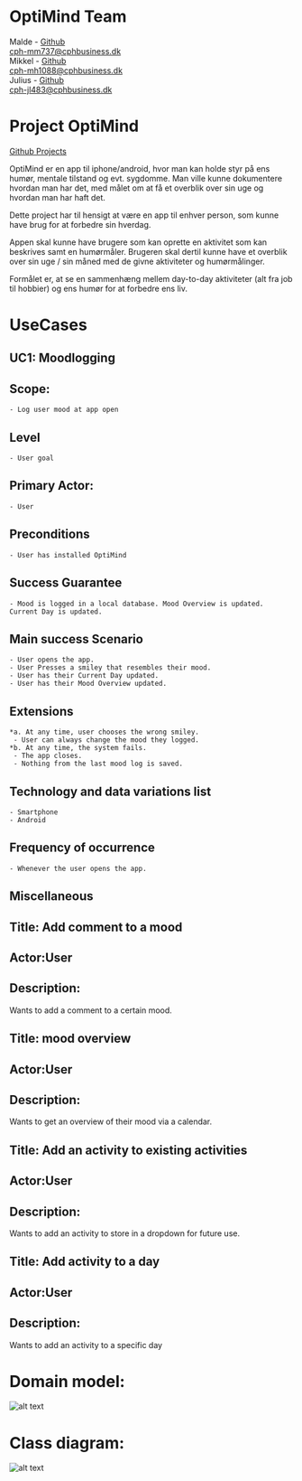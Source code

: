 # OptiMind Team
Malde - [Github](https://github.com/MaldeFrank)<br/>
cph-mm737@cphbusiness.dk<br/>
Mikkel - [Github](https://github.com/cph-mh1088)<br/>
cph-mh1088@cphbusiness.dk<br/>
Julius - [Github](https://github.com/JuliusLansner)<br/>
cph-jl483@cphbusiness.dk<br/>

# Project OptiMind
[Github Projects](https://github.com/users/JuliusLansner/projects/12/views/1)<br/>

OptiMind er en app til iphone/android, hvor man kan holde styr på ens humør, mentale tilstand og evt. sygdomme. Man ville kunne dokumentere hvordan man har det, med målet om at få et overblik over sin uge og hvordan man har haft det.

Dette project har til hensigt at være en app til enhver person, som kunne have brug for at forbedre sin hverdag.<br/>

Appen skal kunne have brugere som kan oprette en aktivitet som kan beskrives samt en humørmåler. Brugeren skal dertil kunne have et overblik over sin uge / sin måned med de givne aktiviteter og humørmålinger.<br/>

Formålet er, at se en sammenhæng mellem day-to-day aktiviteter (alt fra job til hobbier) og ens humør for at forbedre ens liv.<br/>

# UseCases


## UC1: Moodlogging
## Scope:
    - Log user mood at app open
## Level
    - User goal
## Primary Actor:
    - User
## Preconditions
    - User has installed OptiMind
## Success Guarantee
    - Mood is logged in a local database. Mood Overview is updated. Current Day is updated.
## Main success Scenario
    - User opens the app.
    - User Presses a smiley that resembles their mood.
    - User has their Current Day updated.
    - User has their Mood Overview updated.
## Extensions
    *a. At any time, user chooses the wrong smiley.
     - User can always change the mood they logged.
    *b. At any time, the system fails.
     - The app closes.
     - Nothing from the last mood log is saved.
## Technology and data variations list
    - Smartphone 
    - Android
## Frequency of occurrence
    - Whenever the user opens the app.
## Miscellaneous




## Title: Add comment to a mood
## Actor:User
## Description:
Wants to add a comment to a certain mood.


## Title: mood overview 
## Actor:User
## Description:
Wants to get an overview of their mood via a calendar.


## Title: Add an activity to existing activities
## Actor:User
## Description:
Wants to add an activity to store in a dropdown for future use.


## Title: Add activity to a day
## Actor:User
## Description:
Wants to add an activity to a specific day 


# Domain model:
![alt text](image-1.png)
# Class diagram:
![alt text](image.png)

